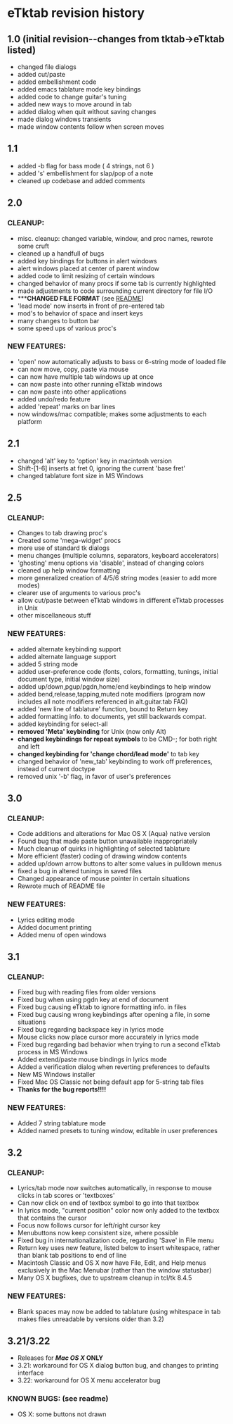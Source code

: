 # eTktab revision history


## 1.0 (initial revision--changes from tktab->eTktab listed)
* changed file dialogs
* added cut/paste
* added embellishment code
* added emacs tablature mode key bindings
* added code to change guitar's tuning
* added new ways to move around in tab
* added dialog when quit without saving changes
* made dialog windows transients
* made window contents follow when screen moves


## 1.1
* added -b flag for bass mode ( 4 strings, not 6 )
* added 's' embellishment for slap/pop of a note
* cleaned up codebase and added comments


## 2.0
### CLEANUP:
* misc. cleanup:  changed variable, window, and proc names, rewrote some cruft
* cleaned up a handfull of bugs
* added key bindings for buttons in alert windows
* alert windows placed at center of parent window
* added code to limit resizing of certain windows
* changed behavior of many procs if some tab is currently highlighted
* made adjustments to code surrounding current directory for file I/O
* *****CHANGED FILE FORMAT** (see [README](ReadeMe.md)</A>)
* 'lead mode' now inserts in front of pre-entered tab
* mod's to behavior of space and insert keys
* many changes to button bar
* some speed ups of various proc's

### NEW FEATURES:
* 'open' now automatically adjusts to bass or 6-string mode of loaded file
* can now move, copy, paste via mouse
* can now have multiple tab windows up at once
* can now paste into other running eTktab windows
* can now paste into other applications
* added undo/redo feature
* added 'repeat' marks on bar lines
* now windows/mac compatible; makes some adjustments to each platform


## 2.1
* changed 'alt' key to 'option' key in macintosh version
* Shift-[1-6] inserts at fret 0, ignoring the current 'base fret'
* changed tablature font size in MS Windows


## 2.5
### CLEANUP:
* Changes to tab drawing proc's
* Created some 'mega-widget' procs
* more use of standard tk dialogs
* menu changes (multiple columns, separators, keyboard accelerators)
* 'ghosting' menu options via 'disable', instead of changing colors
* cleaned up help window formatting
* more generalized creation of 4/5/6 string modes (easier to add more modes)
* clearer use of arguments to various proc's
* allow cut/paste between eTktab windows in different eTktab processes in Unix
* other miscellaneous stuff
 
### NEW FEATURES:
* added alternate keybinding support
* added alternate language support
* added 5 string mode
* added user-preference code (fonts, colors, formatting, tunings, initial document type, initial window size)
* added up/down,pgup/pgdn,home/end keybindings to help window
* added bend,release,tapping,muted note modifiers (program now includes all note modifiers referenced in alt.guitar.tab FAQ)
* added 'new line of tablature' function, bound to Return key
* added formatting info. to documents, yet still backwards compat.
* added keybinding for select-all
* **removed 'Meta' keybinding** for Unix (now only Alt)
* **changed keybindings for repeat symbols** to be CMD-; for both right and left
* **changed keybinding for 'change chord/lead mode'** to tab key
* changed behavior of 'new_tab' keybinding to work off preferences, instead of current doctype
* removed unix '-b' flag, in favor of user's preferences
 

## 3.0
### CLEANUP:
* Code additions and alterations for Mac OS X (Aqua) native version
* Found bug that made paste button unavailable inappropriately
* Much cleanup of quirks in highlighting of selected tablature
* More efficient (faster) coding of drawing window contents
* added up/down arrow buttons to alter some values in pulldown menus
* fixed a bug in altered tunings in saved files
* Changed appearance of mouse pointer in certain situations
* Rewrote much of README file

### NEW FEATURES:
* Lyrics editing mode
* Added document printing
* Added menu of open windows
 
## 3.1
### CLEANUP:
* Fixed bug with reading files from older versions
* Fixed bug when using pgdn key at end of document
* Fixed bug causing eTktab to ignore formatting info. in files
* Fixed bug causing wrong keybindings after opening a file, in some situations
* Fixed bug regarding backspace key in lyrics mode
* Mouse clicks now place cursor more accurately in lyrics mode
* Fixed bug regarding bad behavior when trying to run a second eTktab process in MS Windows
* Added extend/paste mouse bindings in lyrics mode
* Added a verification dialog when reverting preferences to defaults
* New MS Windows installer
* Fixed Mac OS Classic not being default app for 5-string tab files
* **Thanks for the bug reports!!!!**
 
### NEW FEATURES:
* Added 7 string tablature mode
* Added named presets to tuning window, editable in user preferences


## 3.2
### CLEANUP:
* Lyrics/tab mode now switches automatically, in response to mouse clicks in tab scores or 'textboxes'
* Can now click on end of textbox symbol to go into that textbox
* In lyrics mode, "current position" color now only added to the textbox that contains the cursor
* Focus now follows cursor for left/right cursor key
* Menubuttons now keep consistent size, where possible
* Fixed bug in internationalization code, regarding 'Save' in File menu
* Return key uses new feature, listed below to insert whitespace, rather than blank tab positions to end of line
* Macintosh Classic and OS X now have File, Edit, and Help menus exclusively in the Mac Menubar (rather than the window statusbar)
* Many OS X bugfixes, due to upstream cleanup in tcl/tk 8.4.5
 
### NEW FEATURES:
* Blank spaces may now be added to tablature (using whitespace in tab makes files unreadable by versions older than 3.2)


## 3.21/3.22
* Releases for ***Mac OS X* ONLY**
* 3.21: workaround for OS X dialog button bug, and changes to printing interface
* 3.22: workaround for OS X menu accelerator bug
 
### KNOWN BUGS: (see readme)
* OS X: some buttons not drawn
